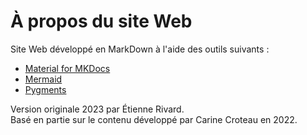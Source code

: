 # À propos du site Web  


Site Web développé en MarkDown à l'aide des outils suivants :  

- [Material for MKDocs](https://squidfunk.github.io/mkdocs-material/)  
- [Mermaid](https://mermaid.js.org/intro/)  
- [Pygments](https://pygments.org)   

Version originale 2023 par Étienne Rivard.  
Basé en partie sur le contenu développé par Carine Croteau en 2022.  